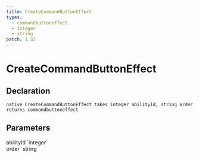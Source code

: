 ```yaml
---
title: CreateCommandButtonEffect
types:
  - commandbuttoneffect
  - integer
  - string
patch: 1.32
---
```


# CreateCommandButtonEffect

## Declaration

```
native CreateCommandButtonEffect takes integer abilityId, string order returns commandbuttoneffect
```

## Parameters
<dl>
  <dt>abilityId `integer`</dt>
  <dd></dd>

  <dt>order `string`</dt>
  <dd></dd>
</dl>